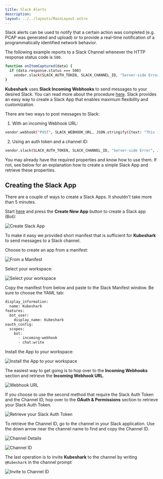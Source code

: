 ```yaml
---
title: Slack Alerts
description:  
layout: ../../layouts/MainLayout.astro
---
```

Slack alerts can be used to notify that a certain action was completed (e.g. PCAP was generated and upload) or to provide a real-time notification of a programmatically identified network behavior.

The following example reports to a Slack Channel whenever the HTTP response status code is `500`.
```bash
function onItemCaptured(data) {
  if (data.response.status === 500)
    vendor.slack(SLACK_AUTH_TOKEN, SLACK_CHANNEL_ID, "Server-side Error", JSON.stringify(data), "#ff0000");
}
```
**Kubeshark** uses **Slack Incoming Webhooks** to send messages to your desired Slack. You can read more about the procedure [here](https://api.slack.com/messaging/webhooks).
Slack provides an easy way to create a Slack App that enables maximum flexibility and customization.

There are two ways to post messages to Slack:

1. With an incoming Webhook URL:

```bash
vendor.webhook("POST", SLACK_WEBHOOK_URL, JSON.stringify({text: "This is an Alert!"}));
```

2. Using an auth token and a channel ID:

```bash
vendor.slack(SLACK_AUTH_TOKEN, SLACK_CHANNEL_ID, "Server-side Error", JSON.stringify(data), "#ff0000");
```
You may already have the required properties and know how to use them. If not, see below for an explanation how to create a simple Slack App and retrieve these properties.

## Creating the Slack App
There are a couple of ways to create a Slack Apps. It shouldn't take more than 5 minutes.

Start [here](https://api.slack.com/apps) and press the **Create New App** button to create a Slack app (Bot):

![Create Slack App](/slack-create-app.png)

To make it easy we provided short manifest that is sufficient for **Kubeshark** to send messages to a Slack channel.

Choose to create an app from a manifest:

![From a Manifest](/slack-manifest.png)

Select your workspace:

![Select your workspace](/slack-workspace.png)

Copy the manifest from below and paste to the Slack Manifest window. Be sure to choose the YAML tab:

```bash
display_information:
  name: Kubeshark
features:
  bot_user:
    display_name: Kubeshark
oauth_config:
  scopes:
    bot:
      - incoming-webhook
      - chat:write
```

Install the App to your workspace:

![Install the App to your workspace](/slack-install-app.png)

The easiest way to get going is to hop over to the **Incoming Webhooks** section and retrieve the **Incoming Webhook URL**.

![Webhook URL](/slack-webhook.png)

If you choose to use the second method that require the Slack Auth Token and the Channel ID, hop over to the **OAuth & Permissions** section to retrieve your Slack Auth Token.

![Retrieve your Slack Auth Token](/slack-auth-token.png)

To retrieve the Channel ID, go to the channel in your Slack application. Use the down arrow near the channel name to find and copy the Channel ID.

![Channel Details](/slack-channel-details.png)

![Channel ID](/slack-channel-ID.png)

The last operation is to invite **Kubeshark** to the channel by writing `@Kubeshark` in the channel prompt

![Invite to Channel ID](/slack-invite-channel.png)
